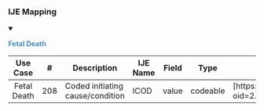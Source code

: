 ### IJE Mapping

<style>
 .context-menu {cursor: context-menu; color: #438bca;}
 .context-menu:hover {opacity: 0.5;}
</style>
<details open>

<summary>

<strong class='context-menu'> Fetal Death </strong>

</summary>
<table class='grid'>
<thead>
  <tr>
    <th style='text-align: center'><strong>Use Case</strong></th>
    <th><strong>#</strong></th>
    <th><strong>Description</strong></th>
    <th><strong>IJE Name</strong></th>
    <th><strong>Field</strong></th>
    <th><strong>Type</strong></th>
    <th><strong>Value Set/Comments</strong></th>
  </tr>
</thead>
<tbody>
<tr>
  <td style='text-align: center'>Fetal Death</td>
  <td>208</td>
  <td>Coded initiating cause/condition</td>
  <td>ICOD</td>
  <td>value</td>
  <td>codeable</td>
  <td>[https://phinvads.cdc.gov/vads/ViewValueSet.action?oid=2.16.840.1.114222.4.11.7933]</td>
</tr>

</tbody>
</table>

</details>
<p></p>

